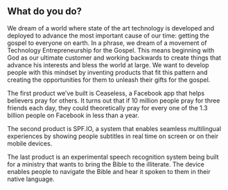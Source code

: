 ## What do you do?
We dream of a world where state of the art technology is developed and deployed to advance the most important cause of our time: getting the gospel to everyone on earth. In a phrase, we dream of a movement of Technology Entrepreneurship for the Gospel. This means beginning with God as our ultimate customer and working backwards to create things that advance his interests and bless the world at large. We want to develop people with this mindset by inventing products that fit this pattern and creating the opportunities for them to unleash their gifts for the gospel.

The first product we’ve built is Ceaseless, a Facebook app that helps believers pray for others. It turns out that if 10 million people pray for three friends each day, they could theoretically pray for every one of the 1.3 billion people on Facebook in less than a year. 

The second product is SPF.IO, a system that enables seamless multilingual experiences by showing people subtitles in real time on screen or on their mobile devices. 

The last product is an experimental speech recognition system being built for a ministry that wants to bring the Bible to the illiterate. The device enables people to navigate the Bible and hear it spoken to them in their native language.

